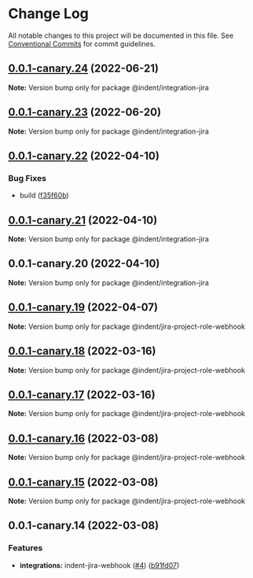 # Change Log

All notable changes to this project will be documented in this file.
See [Conventional Commits](https://conventionalcommits.org) for commit guidelines.

## [0.0.1-canary.24](https://github.com/indentapis/integrations/compare/@indent/integration-jira@0.0.1-canary.23...@indent/integration-jira@0.0.1-canary.24) (2022-06-21)

**Note:** Version bump only for package @indent/integration-jira





## [0.0.1-canary.23](https://github.com/indentapis/integrations/compare/@indent/integration-jira@0.0.1-canary.22...@indent/integration-jira@0.0.1-canary.23) (2022-06-20)

**Note:** Version bump only for package @indent/integration-jira





## [0.0.1-canary.22](https://github.com/indentapis/integrations/compare/@indent/integration-jira@0.0.1-canary.21...@indent/integration-jira@0.0.1-canary.22) (2022-04-10)


### Bug Fixes

* build ([f35f60b](https://github.com/indentapis/integrations/commit/f35f60be6050a9f50ae5617be3583c6454e0d5d9))





## [0.0.1-canary.21](https://github.com/indentapis/integrations/compare/@indent/integration-jira@0.0.1-canary.20...@indent/integration-jira@0.0.1-canary.21) (2022-04-10)

**Note:** Version bump only for package @indent/integration-jira





## 0.0.1-canary.20 (2022-04-10)

**Note:** Version bump only for package @indent/integration-jira





## [0.0.1-canary.19](https://github.com/indentapis/integrations/compare/@indent/jira-project-role-webhook@0.0.1-canary.18...@indent/jira-project-role-webhook@0.0.1-canary.19) (2022-04-07)

**Note:** Version bump only for package @indent/jira-project-role-webhook





## [0.0.1-canary.18](https://github.com/indentapis/integrations/compare/@indent/jira-project-role-webhook@0.0.1-canary.17...@indent/jira-project-role-webhook@0.0.1-canary.18) (2022-03-16)

**Note:** Version bump only for package @indent/jira-project-role-webhook





## [0.0.1-canary.17](https://github.com/indentapis/integrations/compare/@indent/jira-project-role-webhook@0.0.1-canary.16...@indent/jira-project-role-webhook@0.0.1-canary.17) (2022-03-16)

**Note:** Version bump only for package @indent/jira-project-role-webhook





## [0.0.1-canary.16](https://github.com/indentapis/integrations/compare/@indent/jira-project-role-webhook@0.0.1-canary.15...@indent/jira-project-role-webhook@0.0.1-canary.16) (2022-03-08)

**Note:** Version bump only for package @indent/jira-project-role-webhook





## [0.0.1-canary.15](https://github.com/indentapis/integrations/compare/@indent/jira-project-role-webhook@0.0.1-canary.14...@indent/jira-project-role-webhook@0.0.1-canary.15) (2022-03-08)

**Note:** Version bump only for package @indent/jira-project-role-webhook





## 0.0.1-canary.14 (2022-03-08)


### Features

* **integrations:** indent-jira-webhook ([#4](https://github.com/indentapis/integrations/issues/4)) ([b91fd07](https://github.com/indentapis/integrations/commit/b91fd07a9b1f3c8ab96058c6c1a2a814ae5eba7f))
